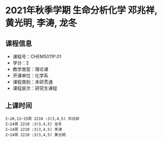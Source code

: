 # 2021年秋季学期 生命分析化学 邓兆祥, 黄光明, 李涛, 龙冬






## 课程信息

- 课程号：CHEM5011P.01
- 学分：2
- 教学类型：理论课
- 开课单位：化学系
- 课程类别：本研贯通
- 课程层次：研究生课程

## 上课时间

```
2~10,12~15周 2210 :3(3,4,5) 邓兆祥
2~14周 2210 :3(3,4,5) 龙冬
2~14周 2210 :3(3,4,5) 李涛
2~14周 2210 :3(3,4,5) 黄光明
```

